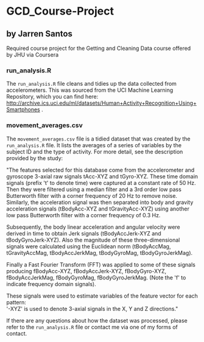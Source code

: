 # GCD_Course-Project
## by Jarren Santos

Required course project for the Getting and Cleaning Data course offered by JHU via Coursera

### run_analysis.R

The `run_analysis.R` file cleans and tidies up the data collected from accelerometers.  This was sourced from the UCI Machine Learning Repository, which you can find here: http://archive.ics.uci.edu/ml/datasets/Human+Activity+Recognition+Using+Smartphones .

### movement_averages.csv

The `movement_averages.csv` file is a tidied dataset that was created by the `run_analysis.R` file.  It lists the averages of a series of variables by the subject ID and the type of activity.  For more detail, see the description provided by the study:


"The features selected for this database come from the accelerometer and gyroscope 3-axial raw signals tAcc-XYZ and tGyro-XYZ. These time domain signals (prefix 't' to denote time) were captured at a constant rate of 50 Hz. Then they were filtered using a median filter and a 3rd order low pass Butterworth filter with a corner frequency of 20 Hz to remove noise. Similarly, the acceleration signal was then separated into body and gravity acceleration signals (tBodyAcc-XYZ and tGravityAcc-XYZ) using another low pass Butterworth filter with a corner frequency of 0.3 Hz. 

Subsequently, the body linear acceleration and angular velocity were derived in time to obtain Jerk signals (tBodyAccJerk-XYZ and tBodyGyroJerk-XYZ). Also the magnitude of these three-dimensional signals were calculated using the Euclidean norm (tBodyAccMag, tGravityAccMag, tBodyAccJerkMag, tBodyGyroMag, tBodyGyroJerkMag). 

Finally a Fast Fourier Transform (FFT) was applied to some of these signals producing fBodyAcc-XYZ, fBodyAccJerk-XYZ, fBodyGyro-XYZ, fBodyAccJerkMag, fBodyGyroMag, fBodyGyroJerkMag. (Note the 'f' to indicate frequency domain signals). 

These signals were used to estimate variables of the feature vector for each pattern:  
'-XYZ' is used to denote 3-axial signals in the X, Y and Z directions."

If there are any questions about how the dataset was processed, please refer to the `run_analysis.R` file or contact me via one of my forms of contact.
